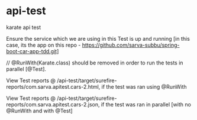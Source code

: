 # api-test
karate api test

Ensure the service which we are using in this Test is up and running [in this case, its the app on this repo -  https://github.com/sarva-subbu/spring-boot-car-app-tdd.git]

// @RunWith(Karate.class) should be removed in order to run the tests in parallel [@Test].

View Test reports @ /api-test/target/surefire-reports/com.sarva.apitest.cars-2.html, if the test was ran using @RunWith

View Test reports @ /api-test/target/surefire-reports/com.sarva.apitest.cars-2.json, if the test was ran in parallel [with no @RunWith and with @Test]
